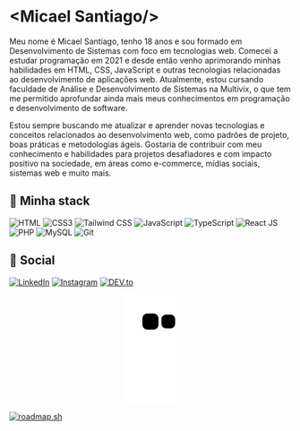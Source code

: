 # &lt;Micael Santiago/&gt;

Meu nome é Micael Santiago, tenho 18 anos e sou formado em Desenvolvimento de Sistemas com foco em tecnologias web. Comecei a estudar programação em 2021 e desde então venho aprimorando minhas habilidades em HTML, CSS, JavaScript e outras tecnologias relacionadas ao desenvolvimento de aplicações web. Atualmente, estou cursando faculdade de Análise e Desenvolvimento de Sistemas na Multivix, o que tem me permitido aprofundar ainda mais meus conhecimentos em programação e desenvolvimento de software.

Estou sempre buscando me atualizar e aprender novas tecnologias e conceitos relacionados ao desenvolvimento web, como padrões de projeto, boas práticas e metodologias ágeis. Gostaria de contribuir com meu conhecimento e habilidades para projetos desafiadores e com impacto positivo na sociedade, em áreas como e-commerce, mídias sociais, sistemas web e muito mais.

## &#x1F527; Minha stack
![HTML](https://img.shields.io/badge/HTML5-E34F26?style=for-the-badge&logo=HTML5&logoColor=white)
![CSS3](https://img.shields.io/badge/CSS3-1572B6?style=for-the-badge&logo=css3&logoColor=white)
![Tailwind CSS](https://img.shields.io/badge/Tailwind%20CSS-38B2AC?style=for-the-badge&logo=tailwind-css&logoColor=white&color=38B2AC)
![JavaScript](https://img.shields.io/badge/JavaScript-F7DF1E?style=for-the-badge&logo=javascript&logoColor=F7DF1E&color=black)
![TypeScript](https://img.shields.io/badge/TypeScript-007ACC?style=for-the-badge&logo=typescript&logoColor=white&color=3178C6)
![React JS](https://img.shields.io/badge/-ReactJs-61DAFB?logo=react&logoColor=white&style=for-the-badge&color=38B2AC)
![PHP](https://img.shields.io/badge/PHP-777BB4?style=for-the-badge&logo=php&logoColor=white&color=777BB4)
![MySQL](https://img.shields.io/badge/MySQL-4479A1?style=for-the-badge&logo=mysql&logoColor=white&color=4479A1)
![Git](https://img.shields.io/badge/Git-F05032?style=for-the-badge&logo=git&logoColor=white&color=F05032)

## &#x1F464; Social
<a href="https://www.linkedin.com/in/micael-santiago-959830210/" target="_blank"><img src="https://img.shields.io/badge/LinkedIn-%230077B5.svg?&style=for-the-badge&logo=linkedin&logoColor=white" alt="LinkedIn"></a>
<a href="https://www.instagram.com/m.santiago._/" target="_blank"><img src="https://img.shields.io/badge/Instagram-%23E4405F.svg?&style=for-the-badge&logo=instagram&logoColor=white" alt="Instagram"></a>
<a href="https://dev.to/micaelsantiago" target="_blank"><img src="https://img.shields.io/badge/DEV-%230A0A0A.svg?&style=for-the-badge&logo=DEV.to&logoColor=white" alt="DEV.to"></a>

<div align="center">
  <img src="https://github.com/madushadhanushka/github-readme/blob/output/github-contribution-snake.svg">
</div>

[![roadmap.sh](https://api.roadmap.sh/v1-badge/tall/64811fae40cee644b28a0bc8?variant=dark&roadmaps=full-stack)](https://roadmap.sh)
